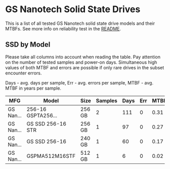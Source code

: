 GS Nanotech Solid State Drives
==============================

This is a list of all tested GS Nanotech solid state drive models and their MTBFs. See
more info on reliability test in the [README](https://github.com/linuxhw/SMART).

SSD by Model
------------

Please take all columns into account when reading the table. Pay attention on the
number of tested samples and power-on days. Simultaneous high values of both MTBF
and errors are possible if only rare drives in the subset encounter errors.

Days - avg. days per sample,
Err  - avg. errors per sample,
MTBF - avg. MTBF in years per sample.

| MFG       | Model              | Size   | Samples | Days  | Err   | MTBF |
|-----------|--------------------|--------|---------|-------|-------|------|
| GS Nan... | 256-16 GSPTA256... | 256 GB | 2       | 111   | 0     | 0.31   |
| GS Nan... | GS SSD 256-16 STR  | 256 GB | 1       | 97    | 0     | 0.27   |
| GS Nan... | GS SSD 256-16      | 240 GB | 1       | 60    | 0     | 0.17   |
| GS Nan... | GSPMA512M16STF     | 512 GB | 1       | 6     | 0     | 0.02   |
